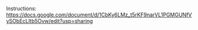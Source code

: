 Instructions: https://docs.google.com/document/d/1CbKy6LMz_t5rKF9narVL1PGMGUNfVySObEcLltb5Ovw/edit?usp=sharing
